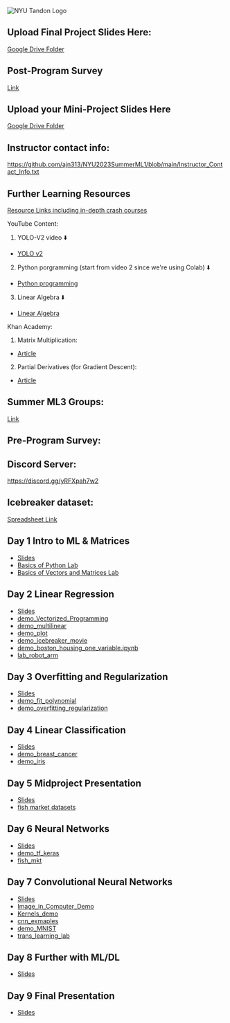 ![NYU Tandon Logo](Day9/tandon_logo.png)
## Upload Final Project Slides Here:
[Google Drive Folder](https://drive.google.com/drive/folders/1eZoZYP0pQboMZD-lsgtEuE6FaTc9sFYa?usp=sharing)

## Post-Program Survey
[Link](https://docs.google.com/forms/d/e/1FAIpQLScy4AdqswdKdqVPb-VHfc4WH1FVXnyEiYY280m1byRaKrnPkg/viewform)

## Upload your Mini-Project Slides Here
[Google Drive Folder](https://drive.google.com/drive/folders/1s_nZdXZt_JiBQDjc7UA8OHKaHN5rjDIT?usp=sharing)  

## Instructor contact info:  
https://github.com/ajn313/NYU2023SummerML1/blob/main/Instructor_Contact_Info.txt  

## Further Learning Resources
[Resource Links including in-depth crash courses](https://github.com/ajn313/NYU2023SummerML1/blob/main/Day8/Resource_links.txt)  
  
YouTube Content:  

1. YOLO-V2 video ⬇️
- [YOLO v2](https://www.youtube.com/watch?v=VOC3huqHrss)
2. Python porgramming (start from video 2 since we're using Colab) ⬇️
- [Python programming](https://www.youtube.com/playlist?list=PL-osiE80TeTskrapNbzXhwoFUiLCjGgY7)
3. Linear Algebra ⬇️
- [Linear Algebra](https://www.youtube.com/playlist?list=PLZHQObOWTQDPD3MizzM2xVFitgF8hE_ab)

Khan Academy:
1. Matrix Multiplication:
- [Article](https://www.khanacademy.org/math/precalculus/x9e81a4f98389efdf:matrices/x9e81a4f98389efdf:multiplying-matrices-by-matrices/a/multiplying-matrices)
2. Partial Derivatives (for Gradient Descent):
- [Article](https://www.khanacademy.org/math/multivariable-calculus/multivariable-derivatives/partial-derivative-and-gradient-articles/a/introduction-to-partial-derivatives)


## Summer ML3 Groups:  
[Link](https://docs.google.com/spreadsheets/d/1p36GOsSGonDnERMCcFpcnJPr6QCu0mjjpH3cGGnfbcM/edit?usp=sharing)

## Pre-Program Survey:  

## Discord Server:
[https://discord.gg/yRFXpah7w2
](https://discord.gg/6fatrkWb)  

## Icebreaker dataset: 
[Spreadsheet Link](https://docs.google.com/spreadsheets/d/12C2ZafhzO3b0Oatxh996v-Wv_6skYzgYpMXpLW_XQ0U/edit?usp=sharing)

## Day 1 Intro to ML & Matrices
- [Slides](https://github.com/ajn313/NYU2023SummerML1/blob/main/Day1/day1.pdf)
- [Basics of Python Lab](https://github.com/ajn313/NYU2023SummerML1/blob/main/Day1/demo_python_basics.ipynb)
- [Basics of Vectors and Matrices Lab](https://github.com/ajn313/NYU2023SummerML1/blob/main/Day1/demo_vectors_matrices.ipynb)

## Day 2 Linear Regression
- [Slides](https://github.com/ajn313/NYU2023SummerML1/blob/main/Day2/Day%202%20Linear%20Regression.pdf)
- [demo_Vectorized_Programming](https://github.com/ajn313/NYU2023SummerML1/blob/main/Day2/vectorize_programming.ipynb)
- [demo_multilinear](https://github.com/ajn313/NYU2023SummerML1/blob/main/Day2/demo_multilinear.ipynb)
- [demo_plot](https://github.com/ajn313/NYU2023SummerML1/blob/main/Day2/demo_plot.ipynb)
- [demo_icebreaker_movie](https://github.com/ajn313/NYU2023SummerML1/blob/main/Day2/IceBreaker_movie_demo.ipynb)
- [demo_boston_housing_one_variable.ipynb](https://github.com/ajn313/NYU2023SummerML1/blob/main/Day2/Boston_Housing_One_Variable.ipynb)
- [lab_robot_arm](https://github.com/ajn313/NYU2023SummerML1/blob/main/Day2/lab_robot_arm.ipynb)

## Day 3 Overfitting and Regularization
- [Slides](https://github.com/ajn313/NYU2023SummerML1/blob/main/Day3/Day3_Overfitting_and_Generalization_v2.pdf)
- [demo_fit_polynomial](https://github.com/ajn313/NYU2023SummerML1/blob/main/Day3/demo_fit_polynomial.ipynb)
- [demo_overfitting_regularization](https://github.com/ajn313/NYU2023SummerML1/blob/main/Day3/demo_overfitting_regularization.ipynb)

## Day 4 Linear Classification
- [Slides](https://github.com/ajn313/NYU2023SummerML1/blob/main/Day4/Day_4__Linear_Classifiers.pdf)
- [demo_breast_cancer](https://github.com/ajn313/NYU2023SummerML1/blob/main/Day4/demo_breast_cancer.ipynb)
- [demo_iris](https://github.com/ajn313/NYU2023SummerML1/blob/main/Day4/demo_iris.ipynb)

## Day 5 Midproject Presentation
 - [Slides](https://github.com/ajn313/NYU2023SummerML1/blob/main/Day5/Day%205_Mini_Project.pdf)
 - [fish market datasets](https://github.com/ajn313/NYU2023SummerML1/tree/main/Day5)

## Day 6 Neural Networks
 - [Slides](https://github.com/ajn313/NYU2023SummerML1/blob/main/Day6/Day_6__Neural_Networks.pdf)
 - [demo_tf_keras](https://github.com/ajn313/NYU2023SummerML1/blob/main/Day6/demo_tf_keras_basics.ipynb)
 - [fish_mkt](https://github.com/ajn313/NYU2023SummerML1/blob/main/Day6/lab_mlp_fish_market_keras.ipynb)

## Day 7 Convolutional Neural Networks
 - [Slides](https://github.com/ajn313/NYU2023SummerML1/blob/main/Day7/Day%207%20Convolutional%20Neural%20Networks_v2.pdf)
 - [Image_in_Computer_Demo](https://github.com/ajn313/NYU2023SummerML1/blob/main/Day7/Images_In_Computer_Demo.ipynb)
 - [Kernels_demo](https://github.com/ajn313/NYU2023SummerML1/blob/main/Day7/Kernels_Demo.ipynb)
 - [cnn_exmaples](https://github.com/ajn313/NYU2023SummerML1/blob/main/Day7/cnn_example.ipynb)
 - [demo_MNIST](https://github.com/ajn313/NYU2023SummerML1/blob/main/Day7/demo_MNIST.ipynb)
 - [trans_learning_lab](https://github.com/ajn313/NYU2023SummerML1/blob/main/Day7/lab_transfer_learning_dog_cat.ipynb)
 
## Day 8 Further with ML/DL
 - [Slides](https://github.com/ajn313/NYU2023SummerML1/blob/main/Day8/ethics_and_going_further.pdf)
 

## Day 9 Final Presentation
 - [Slides](https://github.com/ajn313/NYU2023SummerML1/blob/main/Day9/final_project.pdf)
 
 

